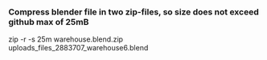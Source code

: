 
### Compress blender file in two zip-files, so size does not exceed github max of 25mB
zip -r -s 25m warehouse.blend.zip uploads_files_2883707_warehouse6.blend
